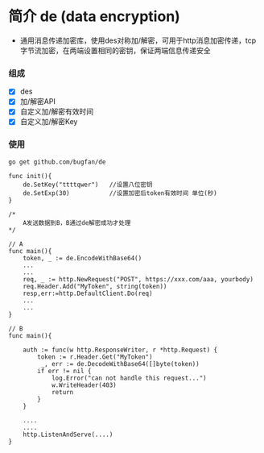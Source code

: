 # 简介 de (data encryption)
- 通用消息传递加密库，使用des对称加/解密，可用于http消息加密传递，tcp字节流加密，在两端设置相同的密钥，保证两端信息传递安全

### 组成
- [x] des
- [x] 加/解密API
- [x] 自定义加/解密有效时间
- [x] 自定义加/解密Key

### 使用
```
go get github.com/bugfan/de

func init(){
    de.SetKey("ttttqwer")   //设置八位密钥
    de.SetExp(30)           //设置加密后token有效时间 单位(秒)
}

/*
    A发送数据到B，B通过de解密成功才处理
*/

// A 
func main(){
    token, _ := de.EncodeWithBase64()
    ...
    ...
    req, _ := http.NewRequest("POST", https://xxx.com/aaa, yourbody)
	req.Header.Add("MyToken", string(token))
	resp,err:=http.DefaultClient.Do(req)
	...
    ...
}

// B
func main(){

    auth := func(w http.ResponseWriter, r *http.Request) {
	    token := r.Header.Get("MyToken")
	     _, err := de.DecodeWithBase64([]byte(token))
	    if err != nil {
            log.Error("can not handle this request...")
            w.WriteHeader(403)
            return
        }
    }

    ....
    ....
    http.ListenAndServe(....)
}

```